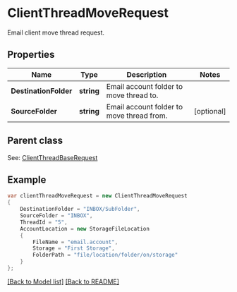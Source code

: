 # ClientThreadMoveRequest
Email client move thread request.             

## Properties
Name | Type | Description | Notes
------------ | ------------- | ------------- | -------------
**DestinationFolder** | **string** | Email account folder to move thread to.              | 
**SourceFolder** | **string** | Email account folder to move thread from.              | [optional] 

## Parent class

See: [ClientThreadBaseRequest](ClientThreadBaseRequest.md)

## Example
```csharp
var clientThreadMoveRequest = new ClientThreadMoveRequest
{
    DestinationFolder = "INBOX/SubFolder",
    SourceFolder = "INBOX",
    ThreadId = "5",
    AccountLocation = new StorageFileLocation
    {
        FileName = "email.account",
        Storage = "First Storage",
        FolderPath = "file/location/folder/on/storage"
    }
};
```

[[Back to Model list]](Models.md) [[Back to README]](README.md)

